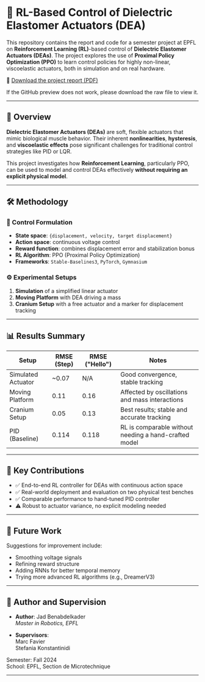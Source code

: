 # 🧠 RL-Based Control of Dielectric Elastomer Actuators (DEA)

This repository contains the report and code for a semester project at EPFL on **Reinforcement Learning (RL)**-based control of **Dielectric Elastomer Actuators (DEAs)**. The project explores the use of **Proximal Policy Optimization (PPO)** to learn control policies for highly non-linear, viscoelastic actuators, both in simulation and on real hardware.

📄 [Download the project report (PDF)](Semester_Project_Report.pdf)

If the GitHub preview does not work, please download the raw file to view it.

---

## 📌 Overview

**Dielectric Elastomer Actuators (DEAs)** are soft, flexible actuators that mimic biological muscle behavior. Their inherent **nonlinearities**, **hysteresis**, and **viscoelastic effects** pose significant challenges for traditional control strategies like PID or LQR.

This project investigates how **Reinforcement Learning**, particularly PPO, can be used to model and control DEAs effectively **without requiring an explicit physical model**.

---

## 🛠️ Methodology

### 🔧 Control Formulation
- **State space**: `{displacement, velocity, target displacement}`
- **Action space**: continuous voltage control
- **Reward function**: combines displacement error and stabilization bonus
- **RL Algorithm**: PPO (Proximal Policy Optimization)
- **Frameworks**: `Stable-Baselines3`, `PyTorch`, `Gymnasium`

### ⚙️ Experimental Setups
1. **Simulation** of a simplified linear actuator
2. **Moving Platform** with DEA driving a mass
3. **Cranium Setup** with a free actuator and a marker for displacement tracking

---

## 📊 Results Summary

| Setup              | RMSE (Step) | RMSE ("Hello") | Notes                                             |
|-------------------|-------------|----------------|---------------------------------------------------|
| Simulated Actuator| ~0.07       | N/A            | Good convergence, stable tracking                 |
| Moving Platform   | 0.11        | 0.16           | Affected by oscillations and mass interactions    |
| Cranium Setup     | 0.05        | 0.13           | Best results; stable and accurate tracking        |
| PID (Baseline)    | 0.114       | 0.118          | RL is comparable without needing a hand-crafted model          |

---

## 🚀 Key Contributions

- ✅ End-to-end RL controller for DEAs with continuous action space
- ✅ Real-world deployment and evaluation on two physical test benches
- ✅ Comparable performance to hand-tuned PID controller
- ⚠️ Robust to actuator variance, no explicit modeling needed

---

## 🧠 Future Work

Suggestions for improvement include:
- Smoothing voltage signals
- Refining reward structure
- Adding RNNs for better temporal memory
- Trying more advanced RL algorithms (e.g., DreamerV3)

---

## 👥 Author and Supervision

- **Author**: Jad Benabdelkader  
  *Master in Robotics, EPFL*

- **Supervisors**:  
  Marc Favier  
  Stefania Konstantinidi  

Semester: Fall 2024  
School: EPFL, Section de Microtechnique

---


